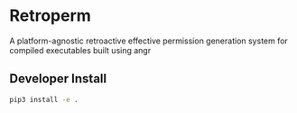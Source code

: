 # Retroperm
A platform-agnostic retroactive effective permission generation system for compiled executables built using angr

## Developer Install
```sh 
pip3 install -e .
```
